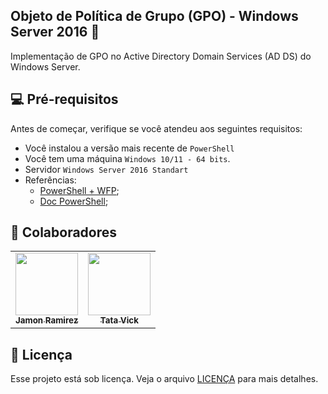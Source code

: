 ## Objeto de Política de Grupo (GPO) - Windows Server 2016 📜

Implementação de GPO no Active Directory Domain Services (AD DS) do Windows Server. 


## 💻 Pré-requisitos

Antes de começar, verifique se você atendeu aos seguintes requisitos:

- Você instalou a versão mais recente de `PowerShell`
- Você tem uma máquina `Windows 10/11 - 64 bits`.
- Servidor `Windows Server 2016 Standart` 
- Referências:
    - [PowerShell + WFP](https://learn.microsoft.com/pt-br/archive/msdn-magazine/2011/july/msdn-magazine-windows-powershell-with-wpf-secrets-to-building-a-wpf-application-in-windows-powershell);
    - [Doc PowerShell](https://learn.microsoft.com/pt-br/powershell/scripting/lang-spec/chapter-01?view=powershell-7.5);

## 🤝 Colaboradores
<table>
  <tr>
    <td align="center">
      <a href="ttps://github.com/jamon22" title="Jay">
        <img src="https://avatars3.githubusercontent.com/u/31936044" width="100px;" /><br>
        <sub>
          <b>Jamon Ramirez</b>
        </sub>
      </a>
    </td>
    <td align="center">
      <a href="https://github.com/TataVic" title="Tata">  
        <img src="https://avatars3.githubusercontent.com/u/31936044" width="100px;"/><br>
        <sub>
          <b>Tata Vick</b>
        </sub>
      </a>
    </td>
  </tr>
</table>

## 📝 Licença

Esse projeto está sob licença. Veja o arquivo [LICENÇA](LICENSE.md) para mais detalhes.
